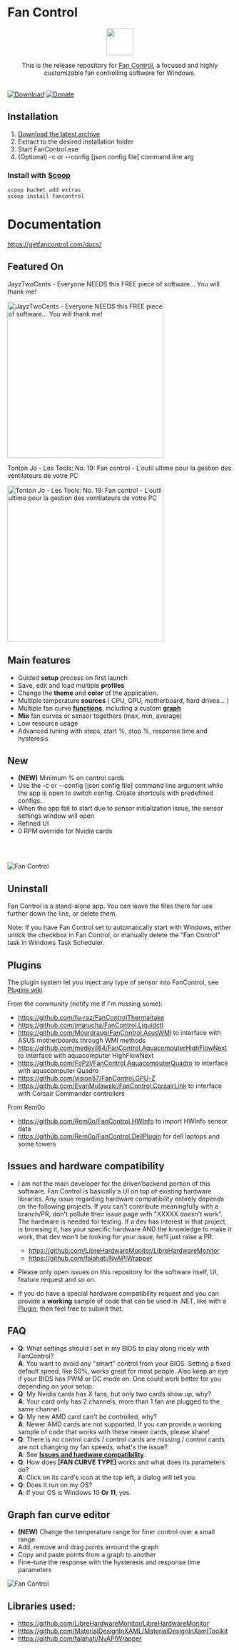 # Fan Control


<p align=center>
  <a href="https://www.getfancontrol.com">
    <img src="Images/logo.gif" width=60/>
  </a>
</p>


<p align=center>This is the release repository for <a href="https://getFanControl.com">Fan Control</a>, a focused and highly customizable fan controlling software for Windows.</span>

<br>
<br>

[![Download](https://img.shields.io/badge/Download-FanControl-green.svg?style=flat&logo=download)](/FanControl.zip?raw=true)
[![Donate](https://img.shields.io/badge/Donate-PayPal-blue.svg?style=flat&logo=paypal)](https://www.paypal.com/cgi-bin/webscr?cmd=_donations&business=N4JPSTUQHRJM8&currency_code=USD&source=url&item_name=Fan+Control)

## Installation

1. [Download the latest archive](/FanControl.zip?raw=true)
2. Extract to the desired installation folder
3. Start FanControl.exe
4. (Optional) -c or --config [json config file] command line arg 

### Install with [Scoop](https://scoop.sh/#/apps?s=2&d=1&o=true&p=1&q=fan+control)

```
scoop bucket add extras
scoop install fancontrol
```

# Documentation

https://getfancontrol.com/docs/

## Featured On
JayzTwoCents - Everyone NEEDS this FREE piece of software... You will thank me!

<a href="https://www.youtube.com/watch?v=uDPKVKBMQU8"><img alt="JayzTwoCents - Everyone NEEDS this FREE piece of software... You will thank me!" src="https://i.ytimg.com/vi/uDPKVKBMQU8/hq720.jpg?sqp=-oaymwEcCNAFEJQDSFXyq4qpAw4IARUAAIhCGAFwAcABBg==&amp;rs=AOn4CLDpjcuKgjSlSO8bZt8bcG4eKoRB4Q" width="350" /></a>

Tonton Jo - Les Tools: No. 19: Fan control - L'outil ultime pour la gestion des ventilateurs de votre PC

<a href="https://youtu.be/F-74iaJCgWQ"><img alt="Tonton Jo - Les Tools: No. 19: Fan control - L'outil ultime pour la gestion des ventilateurs de votre PC
" src="https://i.ytimg.com/vi/F-74iaJCgWQ/hq720.jpg?sqp=-oaymwEcCNAFEJQDSFXyq4qpAw4IARUAAIhCGAFwAcABBg==&amp;rs=AOn4CLDpjcuKgjSlSO8bZt8bcG4eKoRB4Q" width="350" /></a>

## Main features

* Guided __setup__ process on first launch
* Save, edit and load multiple __profiles__
* Change the __theme__ and __color__ of the application.
* Multiple temperature __sources__ ( CPU, GPU, motherboard, hard drives... )
* Multiple fan curve __[functions](https://getfancontrol.com/docs)__, including a custom __[graph](#graph-fan-curve-editor)__
* __Mix__ fan curves or sensor togethers (max, min, average)
* Low resource usage
* Advanced tuning with steps, start %, stop %, response time and hysteresis

## __New__
* __(NEW)__ Minimum % on control cards
* Use the -c or --config [json config file] command line argument while the app is open to switch config. Create shortcuts with predefined configs.
* When the app fail to start due to sensor initialization issue, the sensor settings window will open
* Refined UI
* 0 RPM override for Nvidia cards
<br/>
<br/>

![Fan Control](Images/MainUI.png)

## Uninstall
Fan Control is a stand-alone app. You can leave the files there for use further down the line, or delete them.

Note: If you have Fan Control set to automatically start with Windows, either untick the checkbox in Fan Control, or manually delete the "Fan Control" task in Windows Task Scheduler.

## Plugins

 The plugin system let you inject any type of sensor into FanControl, see [Plugins wiki](https://github.com/Rem0o/FanControl.Releases/wiki/Plugins)

From the community (notify me if I'm missing some):
* https://github.com/fu-raz/FanControlThermaltake
* https://github.com/jmarucha/FanControl.Liquidctl
* https://github.com/Mourdraug/FanControl.AsusWMI to interface with ASUS motherboards through WMI methods
* https://github.com/medevil84/FanControl.AquacomputerHighFlowNext to interface with aquacomputer HighFlowNext 
* https://github.com/FoPzl/FanControl.AquacomputerQuadro to interface with aquacomputer Quadro 
* https://github.com/vision57/FanControl.GPU-Z
* https://github.com/EvanMulawski/FanControl.CorsairLink to interface with Corsair Commander controllers

From Rem0o
* https://github.com/Rem0o/FanControl.HWInfo to import HWInfo sensor data
* https://github.com/Rem0o/FanControl.DellPlugin for dell laptops and some towers

## Issues and hardware compatibility

* I am not the main developer for the driver/backend portion of this software. Fan Control is basically a UI on top of existing hardware libraries. Any issue regarding hardware compatibility entirely depends on the following projects. If you can't contribute meaningfully with a branch/PR, don't pollute their issue page with "XXXXX doesn't work". The hardware is needed for testing. If a dev has interest in that project, is browsing it, has your specific hardware AND the knowledge to make it work, that dev won't be looking for your issue, he'll just raise a PR.
  * https://github.com/LibreHardwareMonitor/LibreHardwareMonitor
  * https://github.com/falahati/NvAPIWrapper
  
* Please only open issues on this repository for the software itself, UI, feature request and so on.
* If you do have a special hardware compatibility request and you can provide a __working__ sample of code that can be used in .NET, like with a [Plugin](https://github.com/Rem0o/FanControl.Releases/wiki/Plugins), then feel free to submit that.

## FAQ
* __Q__: What settings should I set in my BIOS to play along nicely with FanControl?
<br>__A__: You want to avoid any "smart" control from your BIOS. Setting a fixed default speed, like 50%, works great for most people. Also keep an eye if your BIOS has PWM or DC mode on. One could work better for you depending on your setup.
* __Q__: My Nvidia cards has X fans, but only two cards show up, why?
<br>__A__: Your card only has 2 channels, more than 1 fan are plugged to the same channel.
* __Q__: My new AMD card can't be controlled, why?
<br>__A__: Newer AMD cards are not supported. If you can provide a working sample of code that works with these newer cards, please share!
* __Q__: There is no control cards / control cards are missing / control cards are not changing my fan speeds, what's the issue?
<br>__A__: See __[ Issues and hardware compatibility](#issues-and-hardware-compatibility)__.
* __Q__: How does __[FAN CURVE TYPE]__ works and what does its parameters do?
<br>__A__: Click on its card's icon at the top left, a dialog will tell you.
* __Q__: Does it run on my OS?
<br>__A__: If your OS is Windows 10 __Or 11__, yes.

## Graph fan curve editor

* __(NEW)__ Change the temperature range for finer control over a small range
* Add, remove and drag points arround the graph
* Copy and paste points from a graph to another
* Fine-tune the response with the hysteresis and response time parameters

![Fan Control](Images/GraphDialog.png)

## Libraries used:
* https://github.com/LibreHardwareMonitor/LibreHardwareMonitor
* https://github.com/MaterialDesignInXAML/MaterialDesignInXamlToolkit
* https://github.com/falahati/NvAPIWrapper
